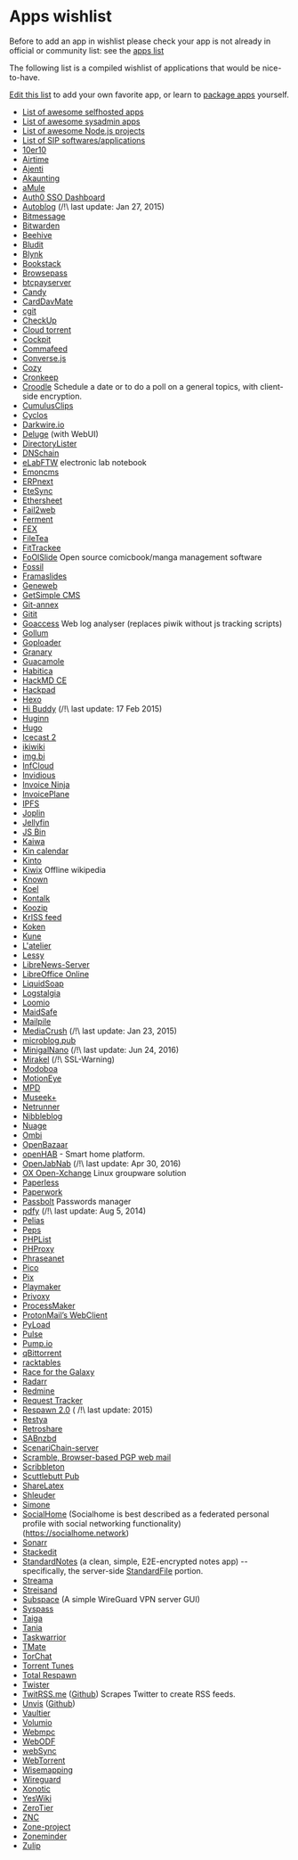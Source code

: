 # Apps wishlist

<div class="alert alert-info">Before to add an app in wishlist please check your app is not already in official or community list: see the <a href="/apps_en">apps list</a></div>

The following list is a compiled wishlist of applications that would be nice-to-have.

[Edit this list](/write_documentation) to add your own favorite app, or learn to [package apps](/packaging_apps) yourself.

- [List of awesome selfhosted apps](https://github.com/Kickball/awesome-selfhosted)
- [List of awesome sysadmin apps](https://github.com/kahun/awesome-sysadmin)
- [List of awesome Node.js projects](https://github.com/sqreen/awesome-nodejs-projects)
- [List of SIP softwares/applications](https://en.wikipedia.org/wiki/List_of_SIP_software#Free_and_open-source_license)
- [10er10](https://github.com/dready92/10er10)
- [Airtime](https://www.sourcefabric.org/en/airtime/)
- [Ajenti](http://ajenti.org)
- [Akaunting](https://akaunting.com/)
- [aMule](https://github.com/amule-project/amule)
- [Auth0 SSO Dashboard](https://github.com/auth0-extensions/auth0-sso-dashboard-extension)
- [Autoblog](https://github.com/mitsukarenai/Projet-Autoblog) (/!\ last update: Jan 27, 2015)
- [Bitmessage](https://bitmessage.org/wiki/Compiling_instructions)
- [Bitwarden](https://bitwarden.com/)
- [Beehive](https://github.com/muesli/beehive)
- [Bludit](https://www.bludit.com)
- [Blynk](https://github.com/blynkkk/blynk-library)
- [Bookstack](https://www.bookstackapp.com/)
- [Browsepass](http://techualization.blogspot.de/2013/09/introducing-browsepass-keepass-on-web.html)
- [btcpayserver](https://github.com/btcpayserver/btcpayserver)
- [Candy](https://candy-chat.github.io/candy)
- [CardDavMate](https://www.inf-it.com/open-source/clients/carddavmate)
- [cgit](http://git.zx2c4.com/cgit/about)
- [CheckUp](https://sourcegraph.github.io/checkup)
- [Cloud torrent](https://github.com/jpillora/cloud-torrent)
- [Cockpit](http://cockpit-project.org/)
- [Commafeed](https://github.com/Athou/commafeed)
- [Converse.js](https://conversejs.org)
- [Cozy](https://github.com/cozy)
- [Cronkeep](https://github.com/cronkeep/cronkeep)
- [Croodle](https://github.com/jelhan/croodle) Schedule a date or to do a poll on a general topics, with client-side encryption.
- [CumulusClips](http://cumulusclips.org)
- [Cyclos](https://www.cyclos.org)
- [Darkwire.io](https://github.com/seripap/darkwire.io)
- [Deluge](http://deluge-torrent.org) (with WebUI)
- [DirectoryLister](https://github.com/DirectoryLister/DirectoryLister)
- [DNSchain](https://github.com/okTurtles/dnschain)
- [eLabFTW](https://www.elabftw.net/) electronic lab notebook
- [Emoncms](https://github.com/emoncms/emoncms)
- [ERPnext](https://erpnext.com/download)
- [EteSync](https://www.etesync.com/)
- [Ethersheet](https://github.com/ethersheet-collective/EtherSheet)
- [Fail2web](https://github.com/Sean-Der/fail2web)
- [Ferment](https://github.com/mmckegg/ferment)
- [FEX](http://fex.rus.uni-stuttgart.de/)
- [FileTea](https://filetea.me)
- [FitTrackee](https://github.com/SamR1/FitTrackee)
- [FoOlSlide](http://foolcode.github.io/FoOlSlide/) Open source comicbook/manga management software
- [Fossil](http://www.fossil-scm.org)
- [Framaslides](https://framagit.org/framasoft/framaslides/)
- [Geneweb](https://geneweb.tuxfamily.org)
- [GetSimple CMS](http://get-simple.info)
- [Git-annex](http://git-annex.branchable.com)
- [Gitit](https://github.com/jgm/gitit)
- [Goaccess](https://goaccess.io) Web log analyser (replaces piwik without js tracking scripts)
- [Gollum](https://github.com/gollum/gollum)
- [Goploader](https://github.com/Depado/goploader)
- [Granary](https://github.com/snarfed/granary)
- [Guacamole](http://guac-dev.org)
- [Habitica](https://habitica.com/)
- [HackMD CE](https://github.com/hackmdio/hackmd)
- [Hackpad](https://github.com/dropbox/hackpad)
- [Hexo](https://hexo.io/)
- [Hi Buddy](https://github.com/tOkeshu/hibuddy) (/!\ last update: 17 Feb 2015)
- [Huginn](https://github.com/cantino/huginn)
- [Hugo](http://gohugo.io)
- [Icecast 2](http://www.icecast.org)
- [ikiwiki](http://ikiwiki.info)
- [img.bi](https://github.com/imgbi/img.bi)
- [InfCloud](https://www.inf-it.com/open-source/clients/infcloud)
- [Invidious](https://github.com/omarroth/invidious)
- [Invoice Ninja](https://www.invoiceninja.com)
- [InvoicePlane](https://invoiceplane.com)
- [IPFS](https://ipfs.io)
- [Joplin](http://joplin.cozic.net/)
- [Jellyfin](https://github.com/jellyfin)
- [JS Bin](http://jsbin.com/help/2-second-setup)
- [Kaiwa](http://getkaiwa.com)
- [Kin calendar](https://github.com/KinToday)
- [Kinto](https://github.com/Kinto/formbuilder)
- [Kiwix](http://www.kiwix.org/) Offline wikipedia
- [Known](https://withknown.com)
- [Koel](http://koel.phanan.net)
- [Kontalk](https://kontalk.org)
- [Koozip](http://koozic.net)
- [KrISS feed](https://github.com/tontof/kriss_feed)
- [Koken](http://koken.me)
- [Kune](https://en.wikipedia.org/wiki/Kune_%28software%29)
- [L'atelier](https://github.com/jbl2024/latelier)
- [Lessy](https://lessy.io)
- [LibreNews-Server](https://librenews.io)
- [LibreOffice Online](https://wiki.documentfoundation.org/ReleaseNotes/5.3/fr#LibreOffice_Online)
- [LiquidSoap](http://savonet.sourceforge.net/)
- [Logstalgia](http://logstalgia.io)
- [Loomio](https://www.loomio.org)
- [MaidSafe](http://maidsafe.net)
- [Mailpile](https://www.mailpile.is)
- [MediaCrush](https://github.com/MediaCrush/MediaCrush) (/!\ last update: Jan 23, 2015)
- [microblog.pub](https://microblog.pub)
- [MinigalNano](https://github.com/sebsauvage/MinigalNano) (/!\ last update: Jun 24, 2016)
- [Mirakel](http://mirakel.azapps.de/taskwarrior.html) (/!\ SSL-Warning)
- [Modoboa](http://modoboa.org)
- [MotionEye](https://github.com/ccrisan/motioneye)
- [MPD](http://www.musicpd.org)
- [Museek+](https://github.com/eLvErDe/museek-plus)
- [Netrunner](https://github.com/mtgred/netrunner)
- [Nibbleblog](http://www.nibbleblog.com)
- [Nuage](https://nuage.kerjean.me/login)
- [Ombi](https://github.com/tidusjar/Ombi)
- [OpenBazaar](https://openbazaar.org)
- [openHAB](https://www.openhab.org/) - Smart home platform.
- [OpenJabNab](https://github.com/OpenJabNab/OpenJabNab) (/!\ last update: Apr 30, 2016)
- [OX Open-Xchange](https://www.open-xchange.com) Linux groupware solution
- [Paperless](https://github.com/danielquinn/paperless)
- [Paperwork](http://paperwork.rocks)
- [Passbolt](https://www.passbolt.com) Passwords manager
- [pdfy](https://github.com/joepie91/pdfy) (/!\ last update: Aug 5, 2014)
- [Pelias](https://github.com/pelias/pelias)
- [Peps](https://github.com/MLstate/PEPS)
- [PHPList](http://www.phplist.com)
- [PHProxy](http://sourceforge.net/projects/poxy)
- [Phraseanet](https://docs.phraseanet.com/3.8/fr/index.html#)
- [Pico](http://picocms.org)
- [Pix](http://pix.toile-libre.org)
- [Playmaker](https://github.com/NoMore201/playmaker)
- [Privoxy](http://www.privoxy.org)
- [ProcessMaker](http://www.processmaker.com)
- [ProtonMail’s WebClient](https://github.com/ProtonMail/WebClient)
- [PyLoad](https://github.com/pyload/pyload)
- [Pulse](https://source.ind.ie/project/pulse-swift/tree/master)
- [Pump.io](http://pump.io)
- [qBittorrent](https://github.com/qbittorrent/qBittorrent)
- [racktables](http://racktables.org)
- [Race for the Galaxy](https://github.com/bnordli/rftg)
- [Radarr](https://github.com/Radarr/Radarr)
- [Redmine](https://www.redmine.org)
- [Request Tracker](https://bestpractical.com)
- [Respawn 2.0](https://github.com/broncowdd/respawn) ( /!\ last update: 2015)
- [Restya](http://restya.com)
- [Retroshare](http://retroshare.net/downloads.html)
- [SABnzbd](https://sabnzbd.org)
- [ScenariChain-server](https://download.scenari.software/SCENARIchain-server/)
- [Scramble, Browser-based PGP web mail](https://github.com/dcposch/scramble)
- [Scribbleton](https://scribbleton.com)
- [Scuttlebutt Pub](https://www.scuttlebutt.nz/contributing)
- [ShareLatex](https://www.sharelatex.com)
- [Shleuder](http://schleuder2.nadir.org)
- [Simone](https://github.com/Kloadut/Simone)
- [SocialHome](https://github.com/jaywink/socialhome) (Socialhome is best described as a federated personal profile with social networking functionality) (https://socialhome.network)
- [Sonarr](https://sonarr.tv)
- [Stackedit](https://stackedit.io)
- [StandardNotes](https://standardnotes.org) (a clean, simple, E2E-encrypted notes app) -- specifically, the server-side [StandardFile](https://standardfile.org) portion.
- [Streama](https://github.com/dularion/streama)
- [Streisand](https://github.com/jlund/streisand)
- [Subspace](https://github.com/subspacecloud/subspace) (A simple WireGuard VPN server GUI)
- [Syspass](http://www.syspass.org/)
- [Taiga](https://taiga.io)
- [Tania](http://gettania.org/)
- [Taskwarrior](https://taskwarrior.org)
- [TMate](https://tmate.io/)
- [TorChat](https://github.com/prof7bit/TorChat)
- [Torrent Tunes](https://github.com/tchoulihan/torrenttunes-client)
- [Total Respawn](https://github.com/broncowdd/TotalRespawn)
- [Twister](http://twister.net.co)
- [TwitRSS.me](http://twitrss.me/) ([Github](https://github.com/ciderpunx/twitrssme)) Scrapes Twitter to create RSS feeds.
- [Unvis](https://unv.is/) ([Github](https://github.com/lodjuret/unvis.it))
- [Vaultier](http://www.vaultier.org)
- [Volumio](https://volumio.org)
- [Webmpc](https://github.com/ushis/webmpc)
- [WebODF](http://webodf.org)
- [webSync](http://furier.github.io/websync)
- [WebTorrent](https://github.com/feross/webtorrent)
- [Wisemapping](http://www.wisemapping.com)
- [Wireguard](https://www.wireguard.com/)
- [Xonotic](http://xonotic.org)
- [YesWiki](https://yeswiki.net)
- [ZeroTier](https://github.com/zerotier/ZeroTierOne)
- [ZNC](http://wiki.znc.in/ZNC)
- [Zone-project](https://github.com/descl/ZONE)
- [Zoneminder](https://github.com/ZoneMinder/zoneminder)
- [Zulip](https://zulipchat.com/)
